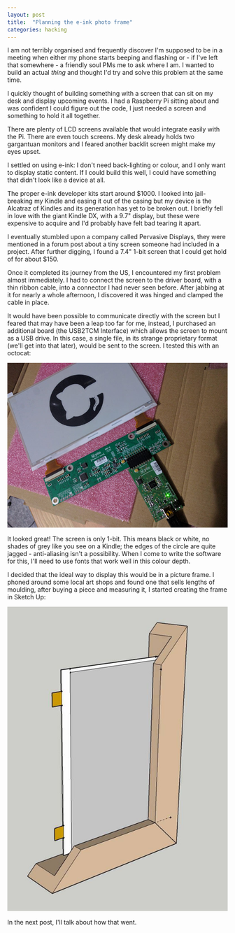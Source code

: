 ```yaml
---
layout: post
title:  "Planning the e-ink photo frame"
categories: hacking
---
```

I am not terribly organised and frequently discover I'm supposed to be in a meeting when either my phone starts beeping and flashing or - if I've left that somewhere - a friendly soul PMs me to ask where I am. I wanted to build an actual *thing* and thought I'd try and solve this problem at the same time.

I quickly thought of building something with a screen that can sit on my desk and display upcoming events. I had a Raspberry Pi sitting about and was confident I could figure out the code, I just needed a screen and something to hold it all together.

There are plenty of LCD screens available that would integrate easily with the Pi. There are even touch screens. My desk already holds two gargantuan monitors and I feared another backlit screen might make my eyes upset.

I settled on using e-ink: I don't need back-lighting or colour, and I only want to display static content. If I could build this well, I could have something that didn't look like a device at all.

The proper e-ink developer kits start around $1000. I looked into jail-breaking my Kindle and easing it out of the casing but my device is the Alcatraz of Kindles and its generation has yet to be broken out. I briefly fell in love with the giant Kindle DX, with a 9.7" display, but these were expensive to acquire and I'd probably have felt bad tearing it apart.

I eventually stumbled upon a company called Pervasive Displays, they were mentioned in a forum post about a tiny screen someone had included in a project. After further digging, I found a 7.4" 1-bit screen that I could get hold of for about $150.<!--break-->

Once it completed its journey from the US, I encountered my first problem almost immediately. I had to connect the screen to the driver board, with a thin ribbon cable, into a connector I had never seen before. After jabbing at it for nearly a whole afternoon, I discovered it was hinged and clamped the cable in place.

It would have been possible to communicate directly with the screen but I feared that may have been a leap too far for me, instead, I purchased an additional board (the USB2TCM Interface) which allows the screen to mount as a USB drive. In this case, a single file, in its strange proprietary format (we'll get into that later), would be sent to the screen. I tested this with an octocat:

![Screen success](/assets/images/blog/frame/frame1.jpg)

It looked great! The screen is only 1-bit. This means black or white, no shades of grey like you see on a Kindle; the edges of the circle are quite jagged - anti-aliasing isn't a possibility. When I come to write the software for this, I'll need to use fonts that work well in this colour depth.

I decided that the ideal way to display this would be in a picture frame. I phoned around some local art shops and found one that sells lengths of moulding, after buying a piece and measuring it, I started creating the frame in Sketch Up:

![3D model of the frame](/assets/images/blog/frame/frame2.jpg)

In the next post, I'll talk about how that went.

